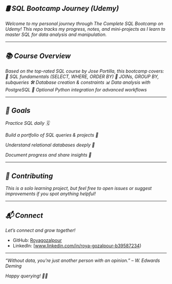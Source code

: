 ## *🛢️ SQL Bootcamp Journey (Udemy)*
*Welcome to my personal journey through The Complete SQL Bootcamp on Udemy! This repo tracks my progress, notes, and mini-projects as I learn to master SQL for data analysis and manipulation.*

---

## *📚 Course Overview*
*Based on the top-rated SQL course by Jose Portilla, this bootcamp covers:*
*🧠 SQL fundamentals (SELECT, WHERE, ORDER BY) 🔗 JOINs, GROUP BY, subqueries 🛠️ Database creation & constraints 📊 Data analysis with PostgreSQL 🐍 Optional Python integration for advanced workflows*

---

## *🎯 Goals*
*Practice SQL daily 🗓️*

*Build a portfolio of SQL queries & projects 💼*

*Understand relational databases deeply 🧠*

*Document progress and share insights 🌟*

---

## *🤝 Contributing*
*This is a solo learning project, but feel free to open issues or suggest improvements if you spot anything helpful!*

---

## *📬 Connect*
*Let’s connect and grow together!*

- GitHub: [Royagozalpour](https://github.com/Royagozalpour)
- LinkedIn: [www.linkedin.com/in/roya-gozalpour-b39587234)

---

*“Without data, you're just another person with an opinion.” – W. Edwards Deming*

*Happy querying! 🧮✨*
